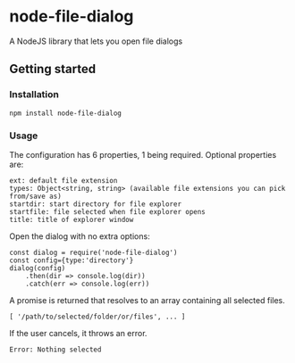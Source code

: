 # node-file-dialog

A NodeJS library that lets you open file dialogs

## Getting started
### Installation
```
npm install node-file-dialog
```

### Usage
The configuration has 6 properties, 1 being required.
Optional properties are:
```
ext: default file extension
types: Object<string, string> (available file extensions you can pick from/save as)
startdir: start directory for file explorer
startfile: file selected when file explorer opens
title: title of explorer window
```

Open the dialog with no extra options:

```
const dialog = require('node-file-dialog')
const config={type:'directory'}
dialog(config)
    .then(dir => console.log(dir))
    .catch(err => console.log(err))
```

A promise is returned that resolves to an array containing all selected files.

```
[ '/path/to/selected/folder/or/files', ... ]
```

If the user cancels, it throws an error.
```
Error: Nothing selected
```
